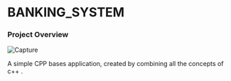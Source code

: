 # BANKING_SYSTEM

### Project Overview 

![Capture](https://user-images.githubusercontent.com/63875409/111027832-c25eb400-8418-11eb-863c-06d85de9358c.PNG)


A simple CPP bases application, created by combining all the concepts of c++ .
